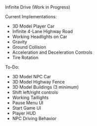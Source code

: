 Infinite Drive (Work in Progress)

Current Implementations:
- 3D Model Player Car
- Infinite 4-Lane Highway Road
- Working Headlights on Car
- Gravity
- Ground Collision
- Acceleration and Deceleration Controls
- Tire Rotation

To-Do:
- 3D Model NPC Car
- 3D Model Highway Fence
- 3D Model Buildings (3 minimum)
- Shift left/right controls
- Working Taillights
- Pause Menu UI
- Start Game UI
- Player HUD
- NPC Driving Behavior
